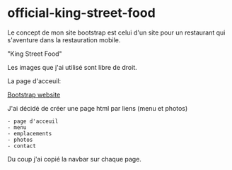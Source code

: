 # official-king-street-food

Le concept de mon site bootstrap est celui d'un site pour un restaurant qui s'aventure dans la restauration mobile. 

"King Street Food"

Les images que j'ai utilisé sont libre de droit.

La page d'acceuil:

[Bootstrap website](https://nategithub9.github.io/official-king-street-food/)

J'ai décidé de créer une page html par liens (menu et photos)

    - page d'acceuil
    - menu
    - emplacements
    - photos
    - contact

Du coup j'ai copié la navbar sur chaque page.
